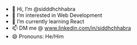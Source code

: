 - 👋 Hi, I’m @sidddhchhabra
- 👀 I’m interested in Web Development
- 🌱 I’m currently learning React
- 📫 DM me @ www.linkedin.com/in/siddhchhabra 
- 😄 Pronouns: He/Him

